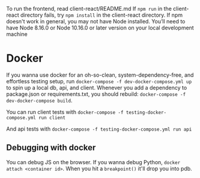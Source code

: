 To run the frontend, read client-react/README.md
If `npm run` in the client-react directory fails, try `npm install` in the client-react directory.
If npm doesn't work in general, you may not have Node installed.
    You’ll need to have Node 8.16.0 or Node 10.16.0 or later version on your local development machine


Docker
======
If you wanna use docker for an oh-so-clean, system-dependency-free, and
effortless testing setup, run `docker-compose -f dev-docker-compose.yml up` to
spin up a local db, api, and client.  Whenever you add a dependency to
package.json or requirements.txt, you should rebuild: `docker-compose -f
dev-docker-compose build`.

You can run client tests with `docker-compose -f testing-docker-compose.yml run
client`

And api tests with `docker-compose -f testing-docker-compose.yml run api`

Debugging with docker
---------------------
You can debug JS on the browser. If you wanna debug Python, `docker attach
<container id>`. When you hit a `breakpoint()` it'll drop you into pdb.
